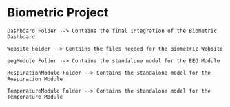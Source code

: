 # Biometric Project

	Dashboard Folder --> Contains the final integration of the Biometric Dashboard

	Website Folder --> Contains the files needed for the Biometric Website

	eegModule Folder --> Contains the standalone model for the EEG Module

	RespirationModule Folder --> Contains the standalone model for the Respiration Module

	TemperatureModule Folder --> Contains the standalone model for the Temperature Module
